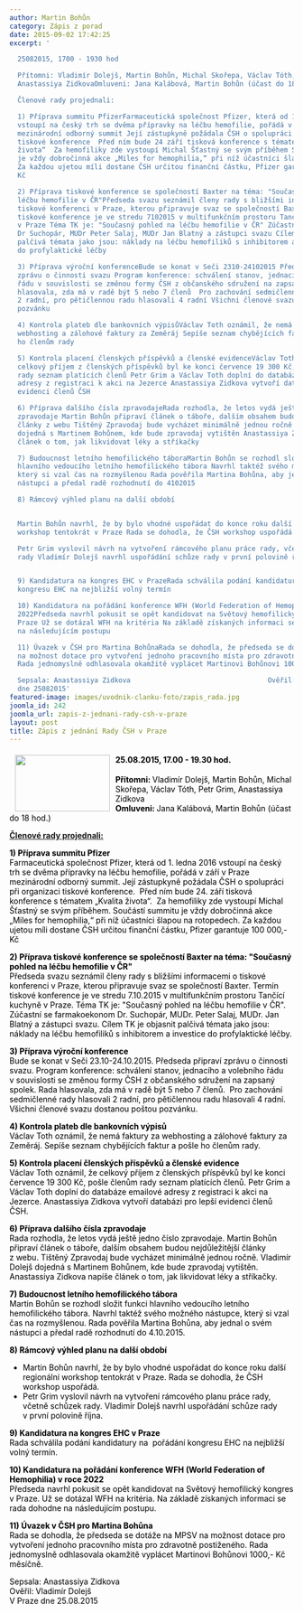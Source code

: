 ```yaml
---
author: Martin Bohůn
category: Zápis z porad
date: 2015-09-02 17:42:25
excerpt: '

  25082015, 1700 - 1930 hod

  Přítomni: Vladimír Dolejš, Martin Bohůn, Michal Skořepa, Václav Tóth, Petr Grim,
  Anastassiya ZidkovaOmluveni: Jana Kalábová, Martin Bohůn (účast do 18 hod)

  Členové rady projednali:

  1) Příprava summitu PfizerFarmaceutická společnost Pfizer, která od 1 ledna 2016
  vstoupí na český trh se dvěma přípravky na léčbu hemofilie, pořádá v září v Praze
  mezinárodní odborný summit Její zástupkyně požádala ČSH o spolupráci při organizaci
  tiskové konference  Před ním bude 24 září tisková konference s tématem „Kvalita
  života“  Za hemofiliky zde vystoupí Michal Šťastný se svým příběhem Součástí summitu
  je vždy dobročinná akce „Miles for hemophilia,“ při níž účastníci šlapou na rotopedech
  Za každou ujetou míli dostane ČSH určitou finanční částku, Pfizer garantuje 100 000,-
  Kč

  2) Příprava tiskové konference se společností Baxter na téma: "Současný pohled na
  léčbu hemofilie v ČR"Předseda svazu seznámil členy rady s bližšími informacemi o
  tiskové konferenci v Praze, kterou připravuje svaz se společností Baxter Termín
  tiskové konference je ve stredu 7102015 v multifunkčním prostoru Tančící kuchyně
  v Praze Téma TK je: "Současný pohled na léčbu hemofilie v ČR" Zúčastní se farmakoekonom
  Dr Suchopár, MUDr Peter Salaj, MUDr Jan Blatný a zástupci svazu Cílem TK je objasnit
  palčivá témata jako jsou: náklady na léčbu hemofiliků s inhibitorem a investice
  do profylaktické léčby

  3) Příprava výroční konferenceBude se konat v Seči 2310-24102015 Předseda připraví
  zprávu o činnosti svazu Program konference: schválení stanov, jednacího a volebního
  řádu v souvislosti se změnou formy ČSH z občanského sdružení na zapsaný spolek Rada
  hlasovala, zda má v radě být 5 nebo 7 členů  Pro zachování sedmičlenné rady hlasovali
  2 radní, pro pětičlennou radu hlasovali 4 radní Všichni členové svazu dostanou poštou
  pozvánku

  4) Kontrola plateb dle bankovních výpisůVáclav Toth oznámil, že nemá faktury za
  webhosting a zálohové faktury za Zeměráj Sepíše seznam chybějících faktur a pošle
  ho členům rady

  5) Kontrola placení členských příspěvků a členské evidenceVáclav Toth oznámil, že
  celkový příjem z členských příspěvků byl ke konci července 19 300 Kč, pošle členům
  rady seznam platících členů Petr Grim a Václav Toth doplní do databáze emailové
  adresy z registraci k akci na Jezerce Anastassiya Zidkova vytvoří databázi pro lepší
  evidenci členů ČSH

  6) Příprava dalšího čísla zpravodajeRada rozhodla, že letos vydá ještě jedno číslo
  zpravodaje Martin Bohůn připraví článek o táboře, dalším obsahem budou nejdůležitější
  články z webu Tištěný Zpravodaj bude vycházet minimálně jednou ročně Vladimír Dolejš
  dojedná s Martinem Bohůnem, kde bude zpravodaj vytištěn Anastassiya Zidkova napíše
  článek o tom, jak likvidovat léky a stříkačky

  7) Budoucnost letního hemofilického táboraMartin Bohůn se rozhodl složit funkci
  hlavního vedoucího letního hemofilického tábora Navrhl taktéž svého možného nástupce,
  který si vzal čas na rozmyšlenou Rada pověřila Martina Bohůna, aby jednal o svém
  nástupci a předal radě rozhodnutí do 4102015

  8) Rámcový výhled planu na další období


  Martin Bohůn navrhl, že by bylo vhodné uspořádat do konce roku další regionální
  workshop tentokrát v Praze Rada se dohodla, že ČSH workshop uspořádá  

  Petr Grim vyslovil návrh na vytvoření rámcového planu práce rady, včetně schůzek
  rady Vladimír Dolejš navrhl uspořádání schůze rady v první polovině října


  9) Kandidatura na kongres EHC v PrazeRada schválila podání kandidatury na  pořádání
  kongresu EHC na nejbližší volný termín

  10) Kandidatura na pořádání konference WFH (World Federation of Hemophilia) v roce
  2022Předseda navrhl pokusit se opět kandidovat na Světový hemofilický kongres v
  Praze Už se dotázal WFH na kritéria Na základě získaných informaci se rada dohodne
  na následujícím postupu

  11) Úvazek v ČSH pro Martina BohůnaRada se dohodla, že předseda se dotáže na MPSV
  na možnost dotace pro vytvoření jednoho pracovního místa pro zdravotně postiženého
  Rada jednomyslně odhlasovala okamžitě vyplácet Martinovi Bohůnovi 1000,- Kč měsíčně

  Sepsala: Anastassiya Zidkova                                  Ověřil: Vladimír DolejšV Praze
  dne 25082015'
featured-image: images/uvodnik-clanku-foto/zapis_rada.jpg
joomla_id: 242
joomla_url: zapis-z-jednani-rady-csh-v-praze
layout: post
title: Zápis z jednání Rady ČSH v Praze
---
```


<h4>
 <span>
  <img border="0" height="100" src="{{ site.baseurl }}/images/uvodnik-clanku-foto/zapis_rada.jpg" style="float: left; margin-left: 10px; margin-right: 10px;" width="168"/>
 </span>
</h4>
<h4>
 <span style="color: #000000;">
  <strong>
   25.08.2015, 17.00 - 19.30 hod.
  </strong>
 </span>
</h4>
<p>
 <span>
  <span style="color: #000000;">
   <strong>
    Přítomni:
   </strong>
  </span>
  <span style="color: #000000;">
   Vladimír Dolejš, Martin Bohůn, Michal Skořepa, Václav Tóth, Petr Grim, Anastassiya Zidkova
  </span>
 </span>
 <br/>
 <span>
  <span style="color: #000000;">
   <strong>
    Omluveni:
   </strong>
  </span>
  <span style="color: #000000;">
   Jana Kalábová, Martin Bohůn (účast do 18 hod.)
  </span>
 </span>
</p>
<p>
 <span style="text-decoration: underline;">
  <strong>
   Členové rady projednali:
  </strong>
 </span>
</p>
<p>
 <span style="color: #000000;">
  <strong>
   1) Příprava summitu Pfizer
   <br/>
  </strong>
  Farmaceutická společnost Pfizer, která od 1. ledna 2016 vstoupí na český trh se dvěma přípravky na léčbu hemofilie, pořádá v září v Praze mezinárodní odborný summit. Její zástupkyně požádala ČSH o spolupráci při organizaci tiskové konference.  Před ním bude 24. září tisková konference s tématem „Kvalita života“.  Za hemofiliky zde vystoupí Michal Šťastný se svým příběhem. Součástí summitu je vždy dobročinná akce „Miles for hemophilia,“ při níž účastníci šlapou na rotopedech. Za každou ujetou míli dostane ČSH určitou finanční částku, Pfizer garantuje 100 000,- Kč
 </span>
</p>
<p>
 <span style="color: #000000;">
  <strong>
   2) Příprava tiskové konference se společností Baxter na téma: "Současný pohled na léčbu hemofilie v ČR"
   <br/>
  </strong>
  Předseda svazu seznámil členy rady s bližšími informacemi o tiskové konferenci v Praze, kterou připravuje svaz se společností Baxter. Termín tiskové konference je ve stredu 7.10.2015 v multifunkčním prostoru Tančící kuchyně v Praze. Téma TK je: "Současný pohled na léčbu hemofilie v ČR". Zúčastní se farmakoekonom Dr. Suchopár, MUDr. Peter Salaj, MUDr. Jan Blatný a zástupci svazu. Cílem TK je objasnit palčivá témata jako jsou: náklady na léčbu hemofiliků s inhibitorem a investice do profylaktické léčby.
 </span>
</p>
<p>
 <span style="color: #000000;">
  <strong>
   3)
  </strong>
  <strong>
   Příprava výroční konference
   <br/>
  </strong>
  Bude se konat v Seči 23.10-24.10.2015. Předseda připraví zprávu o činnosti svazu. Program konference: schválení stanov, jednacího a volebního řádu v souvislosti se změnou formy ČSH z občanského sdružení na zapsaný spolek. Rada hlasovala, zda má v radě být 5 nebo 7 členů.  Pro zachování sedmičlenné rady hlasovali 2 radní, pro pětičlennou radu hlasovali 4 radní. Všichni členové svazu dostanou poštou pozvánku.
 </span>
</p>
<p>
 <span style="color: #000000;">
  <strong>
   4)
  </strong>
  <strong>
   Kontrola plateb dle bankovních výpisů
   <br/>
  </strong>
  Václav Toth oznámil, že nemá faktury za webhosting a zálohové faktury za Zeměráj. Sepíše seznam chybějících faktur a pošle ho členům rady.
 </span>
</p>
<p>
 <span style="color: #000000;">
  <strong>
   5)
  </strong>
  <strong>
   Kontrola placení členských příspěvků a členské evidence
   <br/>
  </strong>
  Václav Toth oznámil, že celkový příjem z členských příspěvků byl ke konci července 19 300 Kč, pošle členům rady seznam platících členů. Petr Grim a Václav Toth doplní do databáze emailové adresy z registraci k akci na Jezerce. Anastassiya Zidkova vytvoří databázi pro lepší evidenci členů ČSH.
 </span>
</p>
<p>
 <span style="color: #000000;">
  <strong>
   6)
  </strong>
  <strong>
   Příprava dalšího čísla zpravodaje
   <br/>
  </strong>
  Rada rozhodla, že letos vydá ještě jedno číslo zpravodaje. Martin Bohůn připraví článek o táboře, dalším obsahem budou nejdůležitější články z webu. Tištěný Zpravodaj bude vycházet minimálně jednou ročně. Vladimír Dolejš dojedná s Martinem Bohůnem, kde bude zpravodaj vytištěn. Anastassiya Zidkova napíše článek o tom, jak likvidovat léky a stříkačky.
 </span>
</p>
<p>
 <span style="color: #000000;">
  <strong>
   7)
  </strong>
  <strong>
   Budoucnost letního hemofilického tábora
   <br/>
  </strong>
  Martin Bohůn se rozhodl složit funkci hlavního vedoucího letního hemofilického tábora. Navrhl taktéž svého možného nástupce, který si vzal čas na rozmyšlenou. Rada pověřila Martina Bohůna, aby jednal o svém nástupci a předal radě rozhodnutí do 4.10.2015.
 </span>
</p>
<p>
 <span style="color: #000000;">
  <strong>
   8)
  </strong>
  <strong>
   Rámcový výhled planu na další období
  </strong>
 </span>
</p>
<ul>
 <li>
  <span style="color: #000000;">
   Martin Bohůn navrhl, že by bylo vhodné uspořádat do konce roku další regionální workshop tentokrát v Praze. Rada se dohodla, že ČSH workshop uspořádá.
  </span>
 </li>
 <li>
  <span style="color: #000000;">
   Petr Grim vyslovil návrh na vytvoření rámcového planu práce rady, včetně schůzek rady. Vladimír Dolejš navrhl uspořádání schůze rady v první polovině října.
  </span>
 </li>
</ul>
<p>
 <span style="color: #000000;">
  <strong>
   9)
  </strong>
  <strong>
   Kandidatura na kongres EHC v Praze
   <br/>
  </strong>
  Rada schválila podání kandidatury na  pořádání kongresu EHC na nejbližší volný termín.
 </span>
</p>
<p>
 <span style="color: #000000;">
  <strong>
   10)
  </strong>
  <strong>
   Kandidatura na pořádání konference WFH (World Federation of Hemophilia) v roce 2022
   <br/>
  </strong>
  Předseda navrhl pokusit se opět kandidovat na Světový hemofilický kongres v Praze. Už se dotázal WFH na kritéria. Na základě získaných informaci se rada dohodne na následujícím postupu.
 </span>
</p>
<p>
 <span style="color: #000000;">
  <strong>
   11)
  </strong>
  <strong>
   Úvazek v ČSH pro Martina Bohůna
   <br/>
  </strong>
  Rada se dohodla, že předseda se dotáže na MPSV na možnost dotace pro vytvoření jednoho pracovního místa pro zdravotně postiženého. Rada jednomyslně odhlasovala okamžitě vyplácet Martinovi Bohůnovi 1000,- Kč měsíčně.
 </span>
</p>
<p>
 <span style="color: #000000;">
  Sepsala: Anastassiya Zidkova
 </span>
 <br/>
 <span style="color: #000000;">
  Ověřil: Vladimír Dolejš
 </span>
 <br/>
 <span style="color: #000000;">
  V Praze dne 25.08.2015
 </span>
</p>